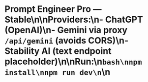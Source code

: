 # Prompt Engineer Pro — Stable\n\nProviders:\n- **ChatGPT** (OpenAI)\n- **Gemini** via proxy `/api/gemini` (avoids CORS)\n- **Stability AI** (text endpoint placeholder)\n\nRun:\n```bash\nnpm install\nnpm run dev\n```\n